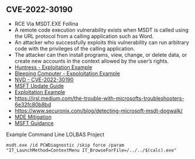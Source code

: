 ## CVE-2022-30190 
- RCE Via MSDT.EXE Follina 
- A remote code execution vulnerability exists when MSDT is called using the URL protocol from a calling application such as Word. 
- An attacker who successfully exploits this vulnerability can run arbitrary code with the privileges of the calling application. 
- The attacker can then install programs, view, change, or delete data, or create new accounts in the context allowed by the user’s rights.
- [Huntress - Exploitation Example](https://www.huntress.com/blog/microsoft-office-remote-code-execution-follina-msdt-bug)
- [Bleeping Computer - Expoloitation Example](https://www.bleepingcomputer.com/news/security/new-microsoft-office-zero-day-used-in-attacks-to-execute-powershell/)
- [NVD - CVE-2022-30190](https://nvd.nist.gov/vuln/detail/CVE-2022-30190)
- [MSFT Update Guide](https://msrc.microsoft.com/update-guide/vulnerability/CVE-2022-30190)
- [Exploitation Example](https://doublepulsar.com/follina-a-microsoft-office-code-execution-vulnerability-1a47fce5629e)
- https://irsl.medium.com/the-trouble-with-microsofts-troubleshooters-6e32fc80b8bd
- https://www.securonix.com/blog/detecting-microsoft-msdt-dogwalk/
- [MDE Mitigation](https://docs.microsoft.com/en-us/microsoft-365/security/defender-endpoint/attack-surface-reduction-rules-reference?view=o365-worldwide#block-all-office-applications-from-creating-child-processes)
- [MSFT Guidance](https://msrc-blog.microsoft.com/2022/05/30/guidance-for-cve-2022-30190-microsoft-support-diagnostic-tool-vulnerability/)

Example Command Line LOLBAS Project
~~~
msdt.exe /id PCWDiagnostic /skip force /param "IT_LaunchMethod=ContextMenu IT_BrowseForFile=/../../$(calc).exe"
~~~